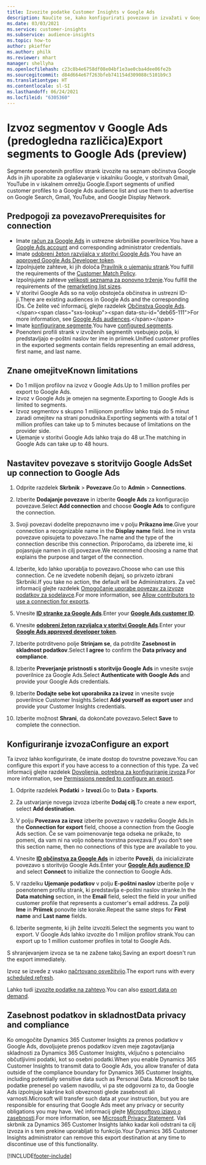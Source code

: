 ```yaml
---
title: Izvozite podatke Customer Insights v Google Ads
description: Naučite se, kako konfigurirati povezavo in izvažati v Google Ads.
ms.date: 03/03/2021
ms.service: customer-insights
ms.subservice: audience-insights
ms.topic: how-to
author: pkieffer
ms.author: philk
ms.reviewer: mhart
manager: shellyha
ms.openlocfilehash: c23c8b4e6758df08e04bf1e3ae0cba4dee06fe2b
ms.sourcegitcommit: d84d664e67f263bfeb741154d309088c5101b9c3
ms.translationtype: HT
ms.contentlocale: sl-SI
ms.lasthandoff: 06/24/2021
ms.locfileid: "6305360"
---
```

# <a name="export-segments-to-google-ads-preview"></a><span data-ttu-id="deb65-103">Izvoz segmentov v Google Ads (predogledna različica)</span><span class="sxs-lookup"><span data-stu-id="deb65-103">Export segments to Google Ads (preview)</span></span>

<span data-ttu-id="deb65-104">Segmente poenotenih profilov strank izvozite na seznam občinstva Google Ads in jih uporabite za oglaševanje v iskalniku Google, v storitvah Gmail, YouTube in v iskalnem omrežju Google.</span><span class="sxs-lookup"><span data-stu-id="deb65-104">Export segments of unified customer profiles to a Google Ads audience list and use them to advertise on Google Search, Gmail, YouTube, and Google Display Network.</span></span> 

## <a name="prerequisites-for-connection"></a><span data-ttu-id="deb65-105">Predpogoji za povezavo</span><span class="sxs-lookup"><span data-stu-id="deb65-105">Prerequisites for connection</span></span>

-   <span data-ttu-id="deb65-106">Imate [račun za Google Ads](https://ads.google.com/) in ustrezne skrbniške poverilnice.</span><span class="sxs-lookup"><span data-stu-id="deb65-106">You have a [Google Ads account](https://ads.google.com/) and corresponding administrator credentials.</span></span>
-   <span data-ttu-id="deb65-107">Imate [odobreni žeton razvijalca v storitvi Google Ads](https://developers.google.com/google-ads/api/docs/first-call/dev-token).</span><span class="sxs-lookup"><span data-stu-id="deb65-107">You have an [approved Google Ads Developer token](https://developers.google.com/google-ads/api/docs/first-call/dev-token).</span></span> 
-   <span data-ttu-id="deb65-108">Izpolnjujete zahteve, ki jih določa [Pravilnik o ujemanju strank](https://support.google.com/adspolicy/answer/6299717).</span><span class="sxs-lookup"><span data-stu-id="deb65-108">You fulfill the requirements of the [Customer Match Policy](https://support.google.com/adspolicy/answer/6299717).</span></span>
-   <span data-ttu-id="deb65-109">Izpolnjujete zahteve [velikosti seznama za ponovno trženje](https://support.google.com/google-ads/answer/7558048).</span><span class="sxs-lookup"><span data-stu-id="deb65-109">You fulfill the requirements of the [remarketing list sizes](https://support.google.com/google-ads/answer/7558048).</span></span>
-   <span data-ttu-id="deb65-110">V storitvi Google Ads so na voljo obstoječa občinstva in ustrezni ID-ji.</span><span class="sxs-lookup"><span data-stu-id="deb65-110">There are existing audiences in Google Ads and the corresponding IDs.</span></span> <span data-ttu-id="deb65-111">Če želite več informacij, glejte razdelek [Občinstva Google Ads](https://support.google.com/google-ads/answer/7558048?hl=en#:~:text=Audience%20lists%20is%20a%20section,Display%20Network%20through%20remarketing%20campaigns.).</span><span class="sxs-lookup"><span data-stu-id="deb65-111">For more information, see [Google Ads audiences](https://support.google.com/google-ads/answer/7558048?hl=en#:~:text=Audience%20lists%20is%20a%20section,Display%20Network%20through%20remarketing%20campaigns.).</span></span>
-   <span data-ttu-id="deb65-112">Imate [konfigurirane segmente](segments.md).</span><span class="sxs-lookup"><span data-stu-id="deb65-112">You have [configured segments](segments.md).</span></span>
-   <span data-ttu-id="deb65-113">Poenoteni profili strank v izvoženih segmentih vsebujejo polja, ki predstavljajo e-poštni naslov ter ime in priimek.</span><span class="sxs-lookup"><span data-stu-id="deb65-113">Unified customer profiles in the exported segments contain fields representing an email address, first name, and last name.</span></span>

## <a name="known-limitations"></a><span data-ttu-id="deb65-114">Znane omejitve</span><span class="sxs-lookup"><span data-stu-id="deb65-114">Known limitations</span></span>

- <span data-ttu-id="deb65-115">Do 1 milijon profilov na izvoz v Google Ads.</span><span class="sxs-lookup"><span data-stu-id="deb65-115">Up to 1 million profiles per export to Google Ads.</span></span>
- <span data-ttu-id="deb65-116">Izvoz v Google Ads je omejen na segmente.</span><span class="sxs-lookup"><span data-stu-id="deb65-116">Exporting to Google Ads is limited to segments.</span></span>
- <span data-ttu-id="deb65-117">Izvoz segmentov s skupno 1 milijonom profilov lahko traja do 5 minut zaradi omejitev na strani ponudnika.</span><span class="sxs-lookup"><span data-stu-id="deb65-117">Exporting segments with a total of 1 million profiles can take up to 5 minutes because of limitations on the provider side.</span></span> 
- <span data-ttu-id="deb65-118">Ujemanje v storitvi Google Ads lahko traja do 48 ur.</span><span class="sxs-lookup"><span data-stu-id="deb65-118">The matching in Google Ads can take up to 48 hours.</span></span>

## <a name="set-up-connection-to-google-ads"></a><span data-ttu-id="deb65-119">Nastavitev povezave s storitvijo Google Ads</span><span class="sxs-lookup"><span data-stu-id="deb65-119">Set up connection to Google Ads</span></span>

1. <span data-ttu-id="deb65-120">Odprite razdelek **Skrbnik** > **Povezave**.</span><span class="sxs-lookup"><span data-stu-id="deb65-120">Go to **Admin** > **Connections**.</span></span>

1. <span data-ttu-id="deb65-121">Izberite **Dodajanje povezave** in izberite **Google Ads** za konfiguracijo povezave.</span><span class="sxs-lookup"><span data-stu-id="deb65-121">Select **Add connection** and choose **Google Ads** to configure the connection.</span></span>

1. <span data-ttu-id="deb65-122">Svoji povezavi dodelite prepoznavno ime v polju **Prikazno ime**.</span><span class="sxs-lookup"><span data-stu-id="deb65-122">Give your connection a recognizable name in the **Display name** field.</span></span> <span data-ttu-id="deb65-123">Ime in vrsta povezave opisujeta to povezavo.</span><span class="sxs-lookup"><span data-stu-id="deb65-123">The name and the type of the connection describe this connection.</span></span> <span data-ttu-id="deb65-124">Priporočamo, da izberete ime, ki pojasnjuje namen in cilj povezave.</span><span class="sxs-lookup"><span data-stu-id="deb65-124">We recommend choosing a name that explains the purpose and target of the connection.</span></span>

1. <span data-ttu-id="deb65-125">Izberite, kdo lahko uporablja to povezavo.</span><span class="sxs-lookup"><span data-stu-id="deb65-125">Choose who can use this connection.</span></span> <span data-ttu-id="deb65-126">Če ne izvedete nobenih dejanj, so privzeto izbrani Skrbniki.</span><span class="sxs-lookup"><span data-stu-id="deb65-126">If you take no action, the default will be Administrators.</span></span> <span data-ttu-id="deb65-127">Za več informacij glejte razdelek [Omogočanje uporabe povezav za izvoze podatkov za sodelavce](connections.md#allow-contributors-to-use-a-connection-for-exports).</span><span class="sxs-lookup"><span data-stu-id="deb65-127">For more information, see [Allow contributors to use a connection for exports](connections.md#allow-contributors-to-use-a-connection-for-exports).</span></span>

1. <span data-ttu-id="deb65-128">Vnesite **[ID stranke za Google Ads](https://support.google.com/google-ads/answer/1704344)**.</span><span class="sxs-lookup"><span data-stu-id="deb65-128">Enter your **[Google Ads customer ID](https://support.google.com/google-ads/answer/1704344)**.</span></span>

1. <span data-ttu-id="deb65-129">Vnesite **[odobreni žeton razvijalca v storitvi Google Ads](https://developers.google.com/google-ads/api/docs/first-call/dev-token)**.</span><span class="sxs-lookup"><span data-stu-id="deb65-129">Enter your **[Google Ads approved developer token](https://developers.google.com/google-ads/api/docs/first-call/dev-token)**.</span></span>

1. <span data-ttu-id="deb65-130">Izberite potrditveno polje **Strinjam se**, da potrdite **Zasebnost in skladnost podatkov**.</span><span class="sxs-lookup"><span data-stu-id="deb65-130">Select **I agree** to confirm the **Data privacy and compliance**.</span></span>

1. <span data-ttu-id="deb65-131">Izberite **Preverjanje pristnosti s storitvijo Google Ads** in vnesite svoje poverilnice za Google Ads.</span><span class="sxs-lookup"><span data-stu-id="deb65-131">Select **Authenticate with Google Ads** and provide your Google Ads credentials.</span></span>

1. <span data-ttu-id="deb65-132">Izberite **Dodajte sebe kot uporabnika za izvoz** in vnesite svoje poverilnice Customer Insights.</span><span class="sxs-lookup"><span data-stu-id="deb65-132">Select **Add yourself as export user** and provide your Customer Insights credentials.</span></span>

1. <span data-ttu-id="deb65-133">Izberite možnost **Shrani**, da dokončate povezavo.</span><span class="sxs-lookup"><span data-stu-id="deb65-133">Select **Save** to complete the connection.</span></span> 

## <a name="configure-an-export"></a><span data-ttu-id="deb65-134">Konfiguriranje izvoza</span><span class="sxs-lookup"><span data-stu-id="deb65-134">Configure an export</span></span>

<span data-ttu-id="deb65-135">Ta izvoz lahko konfigurirate, če imate dostop do tovrstne povezave.</span><span class="sxs-lookup"><span data-stu-id="deb65-135">You can configure this export if you have access to a connection of this type.</span></span> <span data-ttu-id="deb65-136">Za več informacij glejte razdelek [Dovoljenja, potrebna za konfiguriranje izvoza](export-destinations.md#set-up-a-new-export).</span><span class="sxs-lookup"><span data-stu-id="deb65-136">For more information, see [Permissions needed to configure an export](export-destinations.md#set-up-a-new-export).</span></span>

1. <span data-ttu-id="deb65-137">Odprite razdelek **Podatki** > **Izvozi**.</span><span class="sxs-lookup"><span data-stu-id="deb65-137">Go to **Data** > **Exports**.</span></span>

1. <span data-ttu-id="deb65-138">Za ustvarjanje novega izvoza izberite **Dodaj cilj**.</span><span class="sxs-lookup"><span data-stu-id="deb65-138">To create a new export, select **Add destination**.</span></span>

1. <span data-ttu-id="deb65-139">V polju **Povezava za izvoz** izberite povezavo v razdelku Google Ads.</span><span class="sxs-lookup"><span data-stu-id="deb65-139">In the **Connection for export** field, choose a connection from the Google Ads section.</span></span> <span data-ttu-id="deb65-140">Če se vam poimenovanje tega odseka ne prikaže, to pomeni, da vam ni na voljo nobena tovrstna povezava.</span><span class="sxs-lookup"><span data-stu-id="deb65-140">If you don't see this section name, then no connections of this type are available to you.</span></span>

1. <span data-ttu-id="deb65-141">Vnesite **[ID občinstva za Google Ads](https://support.google.com/google-ads/answer/7558048?hl=en#:~:text=Audience%20lists%20is%20a%20section,Display%20Network%20through%20remarketing%20campaigns.)** in izberite **Poveži**, da inicializirate povezavo s storitvijo Google Ads.</span><span class="sxs-lookup"><span data-stu-id="deb65-141">Enter your **[Google Ads audience ID](https://support.google.com/google-ads/answer/7558048?hl=en#:~:text=Audience%20lists%20is%20a%20section,Display%20Network%20through%20remarketing%20campaigns.)** and select **Connect** to initialize the connection to Google Ads.</span></span>

1. <span data-ttu-id="deb65-142">V razdelku **Ujemanje podatkov** v polju **E-poštni naslov** izberite polje v poenotenem profilu strank, ki predstavlja e-poštni naslov stranke.</span><span class="sxs-lookup"><span data-stu-id="deb65-142">In the **Data matching** section, in the **Email** field, select the field in your unified customer profile that represents a customer's email address.</span></span> <span data-ttu-id="deb65-143">Za polji **Ime** in **Priimek** ponovite iste korake.</span><span class="sxs-lookup"><span data-stu-id="deb65-143">Repeat the same steps for **First name** and **Last name** fields.</span></span>

1. <span data-ttu-id="deb65-144">Izberite segmente, ki jih želite izvoziti.</span><span class="sxs-lookup"><span data-stu-id="deb65-144">Select the segments you want to export.</span></span> <span data-ttu-id="deb65-145">V Google Ads lahko izvozite do 1 milijon profilov strank.</span><span class="sxs-lookup"><span data-stu-id="deb65-145">You can export up to 1 million customer profiles in total to Google Ads.</span></span>

<span data-ttu-id="deb65-146">S shranjevanjem izvoza se ta ne zažene takoj.</span><span class="sxs-lookup"><span data-stu-id="deb65-146">Saving an export doesn't run the export immediately.</span></span>

<span data-ttu-id="deb65-147">Izvoz se izvede z vsako [načrtovano osvežitvijo](system.md#schedule-tab).</span><span class="sxs-lookup"><span data-stu-id="deb65-147">The export runs with every [scheduled refresh](system.md#schedule-tab).</span></span> 

<span data-ttu-id="deb65-148">Lahko tudi [izvozite podatke na zahtevo](export-destinations.md#run-exports-on-demand).</span><span class="sxs-lookup"><span data-stu-id="deb65-148">You can also [export data on demand](export-destinations.md#run-exports-on-demand).</span></span> 

## <a name="data-privacy-and-compliance"></a><span data-ttu-id="deb65-149">Zasebnost podatkov in skladnost</span><span class="sxs-lookup"><span data-stu-id="deb65-149">Data privacy and compliance</span></span>

<span data-ttu-id="deb65-150">Ko omogočite Dynamics 365 Customer Insights za prenos podatkov v Google Ads, dovoljujete prenos podatkov izven meje zagotavljanja skladnosti za Dynamics 365 Customer Insights, vključno s potencialno občutljivimi podatki, kot so osebni podatki.</span><span class="sxs-lookup"><span data-stu-id="deb65-150">When you enable Dynamics 365 Customer Insights to transmit data to Google Ads, you allow transfer of data outside of the compliance boundary for Dynamics 365 Customer Insights, including potentially sensitive data such as Personal Data.</span></span> <span data-ttu-id="deb65-151">Microsoft bo take podatke prenesel po vašem navodilu, vi pa ste odgovorni za to, da Google Ads izpolnjuje kakršne koli obveznosti glede zasebnosti ali varnosti.</span><span class="sxs-lookup"><span data-stu-id="deb65-151">Microsoft will transfer such data at your instruction, but you are responsible for ensuring that Google Ads meet any privacy or security obligations you may have.</span></span> <span data-ttu-id="deb65-152">Več informacij glejte [Microsoftovo izjavo o zasebnosti](https://go.microsoft.com/fwlink/?linkid=396732).</span><span class="sxs-lookup"><span data-stu-id="deb65-152">For more information, see [Microsoft Privacy Statement](https://go.microsoft.com/fwlink/?linkid=396732).</span></span>
<span data-ttu-id="deb65-153">Vaš skrbnik za Dynamics 365 Customer Insights lahko kadar koli odstrani ta cilj izvoza in s tem prekine uporabljati to funkcijo.</span><span class="sxs-lookup"><span data-stu-id="deb65-153">Your Dynamics 365 Customer Insights administrator can remove this export destination at any time to discontinue use of this functionality.</span></span>


[!INCLUDE[footer-include](../includes/footer-banner.md)]
